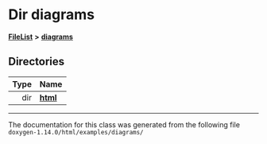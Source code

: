 

# Dir diagrams



[**FileList**](files.md) **>** [**diagrams**](dir_1d8108902fe9fce2c57b5dd3e7275f0e.md)














## Directories

| Type | Name |
| ---: | :--- |
| dir | [**html**](dir_4a624174fd5a184fb57d315f1eb34b84.md) <br> |

























































------------------------------
The documentation for this class was generated from the following file `doxygen-1.14.0/html/examples/diagrams/`

